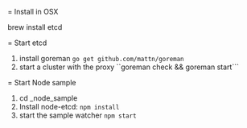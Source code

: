 = Install in OSX

brew install etcd

= Start etcd

1. install goreman ```go get github.com/mattn/goreman```
1. start a cluster with the proxy ``goreman check && goreman start```

= Start Node sample

1. cd _node_sample
1. Install node-etcd: ```npm install```
1. start the sample watcher ```npm start```

